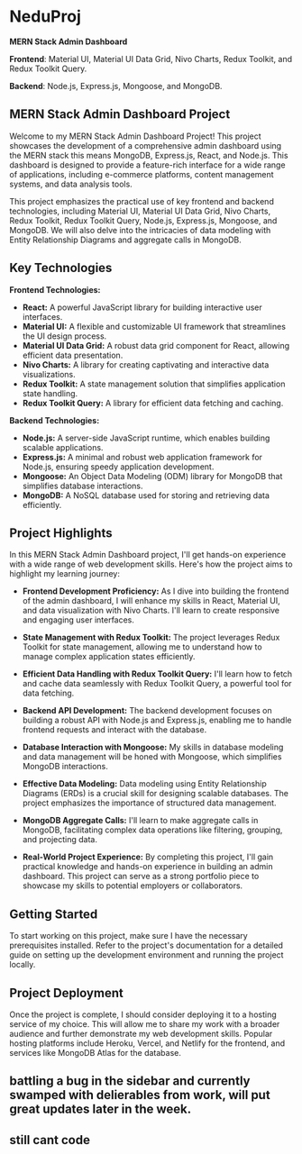 # NeduProj

**MERN Stack Admin Dashboard**

**Frontend**: Material UI, Material UI Data Grid, Nivo Charts, Redux Toolkit, and Redux Toolkit Query.

**Backend**: Node.js, Express.js, Mongoose, and MongoDB.

## MERN Stack Admin Dashboard Project

Welcome to my MERN Stack Admin Dashboard Project! This project showcases the development of a comprehensive admin dashboard using the MERN stack this means MongoDB, Express.js, React, and Node.js. This dashboard is designed to provide a feature-rich interface for a wide range of applications, including e-commerce platforms, content management systems, and data analysis tools.

This project emphasizes the practical use of key frontend and backend technologies, including Material UI, Material UI Data Grid, Nivo Charts, Redux Toolkit, Redux Toolkit Query, Node.js, Express.js, Mongoose, and MongoDB. We will also delve into the intricacies of data modeling with Entity Relationship Diagrams and aggregate calls in MongoDB.

## Key Technologies

**Frontend Technologies:**

- **React:** A powerful JavaScript library for building interactive user interfaces.
- **Material UI:** A flexible and customizable UI framework that streamlines the UI design process.
- **Material UI Data Grid:** A robust data grid component for React, allowing efficient data presentation.
- **Nivo Charts:** A library for creating captivating and interactive data visualizations.
- **Redux Toolkit:** A state management solution that simplifies application state handling.
- **Redux Toolkit Query:** A library for efficient data fetching and caching.

**Backend Technologies:**

- **Node.js:** A server-side JavaScript runtime, which enables building scalable applications.
- **Express.js:** A minimal and robust web application framework for Node.js, ensuring speedy application development.
- **Mongoose:** An Object Data Modeling (ODM) library for MongoDB that simplifies database interactions.
- **MongoDB:** A NoSQL database used for storing and retrieving data efficiently.

## Project Highlights

In this MERN Stack Admin Dashboard project, I'll get hands-on experience with a wide range of web development skills. Here's how the project aims to highlight my learning journey:

- **Frontend Development Proficiency:** As I dive into building the frontend of the admin dashboard, I will enhance my skills in React, Material UI, and data visualization with Nivo Charts. I'll learn to create responsive and engaging user interfaces.

- **State Management with Redux Toolkit:** The project leverages Redux Toolkit for state management, allowing me to understand how to manage complex application states efficiently.

- **Efficient Data Handling with Redux Toolkit Query:** I'll learn how to fetch and cache data seamlessly with Redux Toolkit Query, a powerful tool for data fetching.

- **Backend API Development:** The backend development focuses on building a robust API with Node.js and Express.js, enabling me to handle frontend requests and interact with the database.

- **Database Interaction with Mongoose:** My skills in database modeling and data management will be honed with Mongoose, which simplifies MongoDB interactions.

- **Effective Data Modeling:** Data modeling using Entity Relationship Diagrams (ERDs) is a crucial skill for designing scalable databases. The project emphasizes the importance of structured data management.

- **MongoDB Aggregate Calls:** I'll learn to make aggregate calls in MongoDB, facilitating complex data operations like filtering, grouping, and projecting data.

- **Real-World Project Experience:** By completing this project, I'll gain practical knowledge and hands-on experience in building an admin dashboard. This project can serve as a strong portfolio piece to showcase my skills to potential employers or collaborators.

## Getting Started

To start working on this project, make sure I have the necessary prerequisites installed. Refer to the project's documentation for a detailed guide on setting up the development environment and running the project locally.

## Project Deployment

Once the project is complete, I should consider deploying it to a hosting service of my choice. This will allow me to share my work with a broader audience and further demonstrate my web development skills. Popular hosting platforms include Heroku, Vercel, and Netlify for the frontend, and services like MongoDB Atlas for the database.

## battling a bug in the sidebar and currently swamped with delierables from work, will put great updates later in the week.
## still cant code